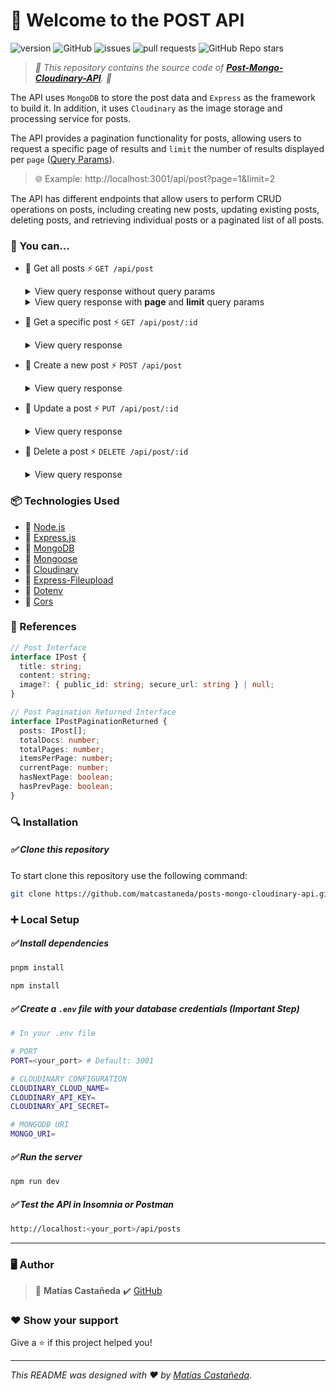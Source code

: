 # :wave: Welcome to the POST API

![version](https://img.shields.io/github/package-json/v/matcastaneda/posts-api?style=flat-square)
![GitHub](https://img.shields.io/github/license/matcastaneda/posts-api?style=flat-square)
![issues](https://img.shields.io/github/issues/matcastaneda/posts-api?style=flat-square)
![pull requests](https://img.shields.io/github/issues-pr/matcastaneda/posts-api?style=flat-square)
![GitHub Repo stars](https://img.shields.io/github/stars/matcastaneda/posts-api?style=social)

> _:open_file_folder: This repository contains the source code of **[Post-Mongo-Cloudinary-API](https://github.com/matcastaneda/posts-mongo-cloudinary-api)**. :open_file_folder:_

The API uses `MongoDB` to store the post data and `Express` as the framework to build it. In addition, it uses `Cloudinary` as the image storage and processing service for posts.

The API provides a pagination functionality for posts, allowing users to request a specific page of results and `limit` the number of results displayed per `page` ([Query Params](https://en.wikipedia.org/wiki/Query_string)).

>	:globe_with_meridians: Example: http://localhost:3001/api/post?page=1&limit=2

The API has different endpoints that allow users to perform CRUD operations on posts, including creating new posts, updating existing posts, deleting posts, and retrieving individual posts or a paginated list of all posts.

### :rocket: You can...

- :pushpin: Get all posts :zap: `GET /api/post`
  <details><summary>View query response without query params</summary>
  <p>

  ```js
  GET http://localhost:3001/api/post
  ```

  ```js
  Status: 200 Ok
  ```

  ```json
  {
    "posts": [
      {
        "id": "640759f2f29dfc82e5464ec9",
        "title": "Title 1",
        "content": "Content 1",
        "image": {
          "public_id": "posts/g6vaiq2ooevbd8rj8z9t",
          "secure_url": "https://res.cloudinary.com/matcastaneda/image/upload/v1678221895/posts/riwqcxfvfonhadkfi5rh.jpg"
        },
        "createdAt": "2023-03-07T15:36:18.202Z",
        "updatedAt": "2023-03-07T15:36:18.202Z"
      },
      {
        "id": "64075a77f5f2b7b9ca52c135",
        "title": "Title 2",
        "content": "Content 2",
        "createdAt": "2023-03-07T15:36:18.202Z",
        "updatedAt": "2023-03-07T15:36:18.202Z"
      }
    ],
    "totalDocs": 2,
    "totalPages": 1,
    "currentPage": 1,
    "itemsPerPage": 2,
    "hasNextPage": false,
    "hasPrevPage": false
  }
  ```

  </p>
  </details>
  <details><summary>View query response with <strong>page</strong> and <strong>limit</strong> query params</summary>
  <p>
  
  | PARAM   | DEFAULT VALUE |
  | ------- | ------------- |
  | page    | 1             |
  | limit   | 10            |

  ```js
  GET http://localhost:3001/api/post?page=1&limit=1
  ```

  ```js
  Status: 200 Ok
  ```

  ```json
  {
    "posts": [
      {
        "id": "640759f2f29dfc82e5464ec9",
        "title": "Title 1",
        "content": "Content 1",
        "image": {
          "public_id": "posts/g6vaiq2ooevbd8rj8z9t",
          "secure_url": "https://res.cloudinary.com/matcastaneda/image/upload/v1678221895/posts/riwqcxfvfonhadkfi5rh.jpg"
        },
        "createdAt": "2023-03-07T15:36:18.202Z",
        "updatedAt": "2023-03-07T15:36:18.202Z"
      }
    ],
    "totalDocs": 2,
    "totalPages": 2,
    "currentPage": 1,
    "itemsPerPage": 1,
    "hasNextPage": true,
    "hasPrevPage": false
  }
  ```

  </p>
  </details>

- :pushpin: Get a specific post :zap: `GET /api/post/:id`
  <details><summary>View query response</summary>
  <p>

  ```js
  GET http://localhost:3001/api/post/640759f2f29dfc82e5464ec9
  ```

  ```js
  Status: 200 Ok
  ```

  ```json
  {
    "id": "640759f2f29dfc82e5464ec9",
    "title": "Title 1",
    "content": "Content 1",
    "image": {
      "public_id": "posts/g6vaiq2ooevbd8rj8z9t",
      "secure_url": "https://res.cloudinary.com/matcastaneda/image/upload/v1678221895/posts/riwqcxfvfonhadkfi5rh.jpg"
    },
    "createdAt": "2023-03-07T15:36:18.202Z",
    "updatedAt": "2023-03-07T15:36:18.202Z"
  }
  ```

  </p>
  </details>

- :pushpin: Create a new post :zap: `POST /api/post`
  <details><summary>View query response</summary>
  <p>

  ```js
  POST http://localhost:3001/api/post/
  ```

  | KEY     | VALUE               |
  | ------- | ------------------- |
  | title   | Title 3             |
  | content | Content 3           |
  | image?  | image-reference.png |

  ```js
  Status: 201 Created
  ```

  ```json
  {
    "id": "64075e0f800798f94e6a12f1",
    "title": "Title 3",
    "content": "Content 3",
    "image": {
      "public_id": "posts/g6vaiq2ooevbd8rj8z9t",
      "secure_url": "https://res.cloudinary.com/matcastaneda/image/upload/v1678221895/posts/riwqcxfvfonhadkfi5rh.jpg"
    },
    "createdAt": "2023-03-07T17:30:18.202Z",
    "updatedAt": "2023-03-07T17:30:18.202Z"
  }
  ```

  </p>
  </details>

- :pushpin: Update a post :zap: `PUT /api/post/:id`
  <details><summary>View query response</summary>
  <p>

  ```js
  PUT http://localhost:3001/api/post/64075e0f800798f94e6a12f1
  ```

  | KEY   | VALUE     |
  | ----- | --------- |
  | title | New Title |

  ```js
  Status: 200 Ok
  ```

  ```json
  {
    "id": "64075e0f800798f94e6a12f1",
    "title": "New Title",
    "content": "Content 3",
    "image": {
      "public_id": "posts/g6vaiq2ooevbd8rj8z9t",
      "secure_url": "https://res.cloudinary.com/matcastaneda/image/upload/v1678221895/posts/riwqcxfvfonhadkfi5rh.jpg"
    },
    "createdAt": "2023-03-07T17:30:18.202Z",
    "updatedAt": "2023-03-07T21:26:01.202Z"
  }
  ```

  </p>
  </details>

- :pushpin: Delete a post :zap: `DELETE /api/post/:id`
  <details><summary>View query response</summary>
  <p>

  ```js
  DELETE http://localhost:3001/api/post/64075e0f800798f94e6a12f1
  ```

  ```js
  Status: 204 No Content
  ```

  ```json
  []
  ```

  </p>
  </details>

### :package: Technologies Used

- :wrench: [Node.js](https://nodejs.org/en/)
- :wrench: [Express.js](https://expressjs.com/)
- :wrench: [MongoDB](https://www.mongodb.com/)
- :wrench: [Mongoose](https://mongoosejs.com/)
- :wrench: [Cloudinary](https://cloudinary.com/)
- :wrench: [Express-Fileupload](https://www.npmjs.com/package/express-fileupload)
- :wrench: [Dotenv](https://www.npmjs.com/package/dotenv)
- :wrench: [Cors](https://www.npmjs.com/package/cors)

### :memo: References

```typescript
// Post Interface
interface IPost {
  title: string;
  content: string;
  image?: { public_id: string; secure_url: string } | null;
}

// Post Pagination Returned Interface
interface IPostPaginationReturned {
  posts: IPost[];
  totalDocs: number;
  totalPages: number;
  itemsPerPage: number;
  currentPage: number;
  hasNextPage: boolean;
  hasPrevPage: boolean;
}
```

### :mag: Installation

##### :white_check_mark: Clone this repository

To start clone this repository use the following command:

```bash
git clone https://github.com/matcastaneda/posts-mongo-cloudinary-api.git
```

### :heavy_plus_sign: Local Setup

##### :white_check_mark: Install dependencies

```bash
pnpm install
```

```bash
npm install
```

##### :white_check_mark: Create a `.env` file with your database credentials **(Important Step)**

```bash
# In your .env file

# PORT
PORT=<your_port> # Default: 3001

# CLOUDINARY CONFIGURATION
CLOUDINARY_CLOUD_NAME=
CLOUDINARY_API_KEY=
CLOUDINARY_API_SECRET=

# MONGODB URI
MONGO_URI=
```

##### :white_check_mark: Run the server

```bash
npm run dev
```

##### :white_check_mark: Test the API in Insomnia or Postman

```BASH
http://localhost:<your_port>/api/posts
```

---

### :desktop_computer: Author

> :bust_in_silhouette: **Matías Castañeda** :heavy_check_mark: [GitHub](https://github.com/matcastaneda)

### :heart: Show your support

Give a :star: if this project helped you!

---

_This README was designed with :heart: by [Matías Castañeda](https://github.com/matcastaneda)._
